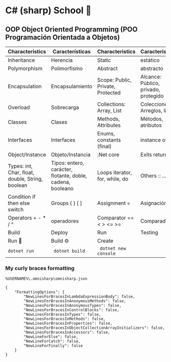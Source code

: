 # C# (sharp) School 🎒

## OOP Object Oriented Programming (POO Programación Orientada a Objetos)
| Characteristics | Características | Characteristics | Características |
|----|----|----|----|
Inheritance | Herencia | Static | estático
Polymorphism | Polimorfismo | Abstract | abstracto
Encapsulation | Encapsulamiento | Scope: Public, Private, Protected | Alcance: Público, privado, protegido
Overload | Sobrecarga | Collections: Array, List | Colecciones: Arreglos, listas
Classes | Clases | Methods, Attributes | Métodos, atributos 
Interfaces | Interfaces | Enums, constants (final) | instance of
Object/Instance | Objeto/Instancia | .Net core | Exits return 
Types: int, Char, float, double, String, boolean | Tipos: entero, carácter, flotante, doble, cadena, booleano | Loops iterator, for, while, do | Others :: ... ;
Condition if then else switch | Groups { } [ ] |  Assignment = | Asignación 
Operators + - * / ^ | operadores | Comparator == < > <= >=  | Comparador
Build | Deploy | Run | Testing
Run 🚀 | Build ⚙️ | Create
``` dotnet run ``` | ``` dotnet build``` | ``` dotnet new console```


### My curly braces formatting
`%USERNAME%\.omnisharp\omnisharp.json`
```
{
    "FormattingOptions": {
        "NewLinesForBracesInLambdaExpressionBody": false,
        "NewLinesForBracesInAnonymousMethods": false,
        "NewLinesForBracesInAnonymousTypes": false,
        "NewLinesForBracesInControlBlocks": false,
        "NewLinesForBracesInTypes": false,
        "NewLinesForBracesInMethods": false,
        "NewLinesForBracesInProperties": false,
        "NewLinesForBracesInObjectCollectionArrayInitializers": false,
        "NewLinesForBracesInAccessors": false,
        "NewLineForElse": false,
        "NewLineForCatch": false,
        "NewLineForFinally": false
    }
}
```
